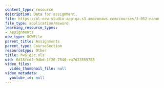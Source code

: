 ```yaml
---
content_type: resource
description: Data for assignment.
file: https://ol-ocw-studio-app-qa.s3.amazonaws.com/courses/3-052-nanomechanics-of-materials-and-biomaterials-spring-2007/0d18fcd29dbd1f207540ea7d23555788_hw6_q3c.xls
file_type: application/msword
learning_resource_types:
- Assignments
ocw_type: OCWFile
parent_title: Assignments
parent_type: CourseSection
resourcetype: Other
title: hw6_q3c.xls
uid: 0d18fcd2-9dbd-1f20-7540-ea7d23555788
video_files:
  video_thumbnail_file: null
video_metadata:
  youtube_id: null
---
```


